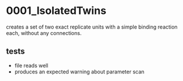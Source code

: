 # 0001_IsolatedTwins

creates a set of two exact replicate units with a simple binding reaction each, without any connections.

## tests

- file reads well
- produces an expected warning about parameter scan
